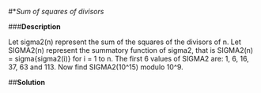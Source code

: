 #**Sum of squares of divisors*

###**Description**

Let sigma2(n) represent the sum of the squares of the divisors of n. Let SIGMA2(n) represent the summatory function of sigma2, that is SIGMA2(n) = sigma\{sigma2(i)\} for i = 1 to n. The first 6 values of SIGMA2 are: 1, 6, 16, 37, 63 and 113. Now find SIGMA2(10^15) modulo 10^9.

##**Solution**
